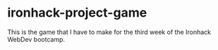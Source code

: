 # ironhack-project-game
This is the game that I have to make for the third week of the Ironhack WebDev bootcamp.
